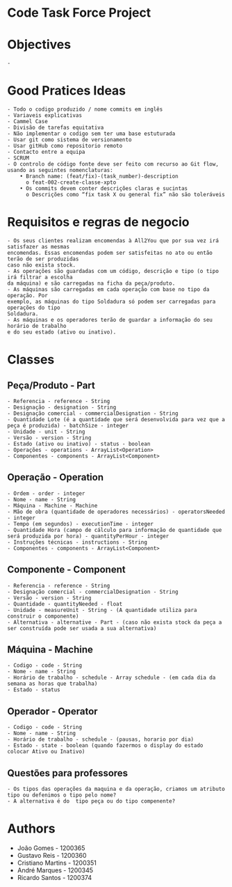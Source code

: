 # Code Task Force Project

# Objectives
    - 

# Good Pratices Ideas
    - Todo o codigo produzido / nome commits em inglês 
    - Variaveis explicativas 
    - Cammel Case 
    - Divisão de tarefas equitativa 
    - Não implementar o codigo sem ter uma base estuturada 
    - Usar git como sistema de versionamento 
    - Usar gitHub como repositorio remoto
    - Contacto entre a equipa 
    - SCRUM 
    - O controlo de código fonte deve ser feito com recurso ao Git flow, usando as seguintes nomenclaturas: 
        • Branch name: (feat/fix)-(task_number)-description
          o feat-002-create-classe-xpto
        • Os commits devem conter descrições claras e sucintas 
          o Descrições como “fix task X ou general fix” não são toleráveis 

# Requisitos e regras de negocio 
    - Os seus clientes realizam encomendas à All2You que por sua vez irá satisfazer as mesmas 
    encomendas. Essas encomendas podem ser satisfeitas no ato ou então terão de ser produzidas 
    caso não exista stock.
    - As operações são guardadas com um código, descrição e tipo (o tipo irá filtrar a escolha 
    da máquina) e são carregadas na ficha da peça/produto.      
    - As máquinas são carregadas em cada operação com base no tipo da operação. Por 
    exemplo, as máquinas do tipo Soldadura só podem ser carregadas para operações do tipo 
    Soldadura.
    - As máquinas e os operadores terão de guardar a informação do seu horário de trabalho 
    e do seu estado (ativo ou inativo).
      


# Classes

## Peça/Produto - Part
    - Referencia - reference - String
    - Designação - designation - String 
    - Designação comercial - commercialDesignation - String
    - Quantidade Lote (é a quantidade que será desenvolvida para vez que a peça é produzida) - batchSize - integer
    - Unidade - unit - String
    - Versão - version - String
    - Estado (ativo ou inativo) - status - boolean
    - Operações - operations - ArrayList<Operation> 
    - Componentes - components - ArrayList<Component>

## Operação - Operation
    - Ordem - order - integer
    - Nome - name - String
    - Máquina - Machine - Machine
    - Mão de obra (quantidade de operadores necessários) - operatorsNeeded - integer
    - Tempo (em segundos) - executionTime - integer
    - Quantidade Hora (campo de cálculo para informação de quantidade que  será produzida por hora) - quantityPerHour - integer
    - Instruções técnicas - instructions - String
    - Componentes - components - ArrayList<Component>

## Componente - Component
    - Referencia - reference - String
    - Designação comercial - commercialDesignation - String
    - Versão - version - String
    - Quantidade - quantityNeeded - float
    - Unidade - measureUnit - String - (A quantidade utiliza para construir o componente) 
    - Alternativa - alternative - Part - (caso não exista stock da peça a ser construída pode ser usada a sua alternativa)

## Máquina - Machine
    - Codigo - code - String
    - Nome - name - String
    - Horário de trabalho - schedule - Array schedule - (em cada dia da semana as horas que trabalha) 
    - Estado - status

## Operador - Operator
    - Codigo - code - String
    - Nome - name - String
    - Horário de trabalho - schedule - (pausas, horario por dia)
    - Estado - state - boolean (quando fazermos o display do estado colocar Ativo ou Inativo)

## Questões para professores
    - Os tipos das operações da maquina e da operação, criamos um atributo tipo ou defenimos o tipo pelo nome? 
    - A alternativa é do  tipo peça ou do tipo compenente?

# Authors
   - João Gomes - 1200365
   - Gustavo Reis - 1200360
   - Cristiano Martins - 1200351
   - André Marques - 1200345
   - Ricardo Santos - 1200374
    

